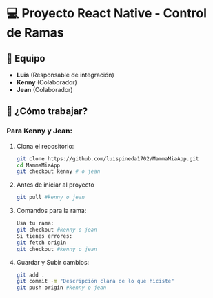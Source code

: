 # 💻 Proyecto React Native - Control de Ramas

## 👥 Equipo
- **Luis** (Responsable de integración)
- **Kenny** (Colaborador)
- **Jean** (Colaborador)

## 🔧 ¿Cómo trabajar?

### Para Kenny y Jean:

1. Clona el repositorio:
   ```bash
   git clone https://github.com/luispineda1702/MammaMiaApp.git
   cd MammaMiaApp
   git checkout kenny # o jean
   
2. Antes de iniciar al proyecto
   ```bash
   git pull #kenny o jean

2. Comandos para la rama:
    ```bash
    Usa tu rama:
    git checkout #kenny o jean
    Si tienes errores:
    git fetch origin
    git checkout #kenny o jean
    
3. Guardar y Subir cambios:
   ```bash
   git add .
   git commit -m "Descripción clara de lo que hiciste"
   git push origin #kenny o jean

   
